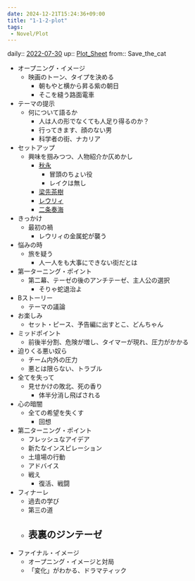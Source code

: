 ```yaml
---
date: 2024-12-21T15:24:36+09:00
title: "1-1-2-plot"
tags:
 - Novel/Plot
---
```


daily:: [2022-07-30](Daily_Note/2022-07-30.md)
up:: [Plot_Sheet](../../../Bar/Novel/Sheet/Plot_Sheet.md)
from:: Save_the_cat

- オープニング・イメージ
	- 映画のトーン、タイプを決める
		- 朝もやと横から昇る紫の朝日
		- そこを縫う路面電車
- テーマの提示
	- 何について語るか
		- 人は人の形でなくても人足り得るのか？
		- 行ってきます、顔のない男
		- 科学者の街、ナカリア
- セットアップ
	- 興味を掴みつつ、人物紹介か仄めかし
		- [秋永](../../../Bar/Novel/Nacaria/Akinaga.md)
			- 冒頭のちょい役
			- レイクは無し
		- [梁先茶樹](../../../Bar/Novel/Nacaria/Saki_Yanasaki.md)
		- [レウリィ](../../../Bar/Novel/Nacaria/Riitsu_Reuke.md)
		- [二条奏海](../../../Bar/Novel/Nacaria/Kanami_Nijo.md)
- きっかけ
	- 最初の禍
		- レウリィの金属蛇が襲う
- 悩みの時
	- 旅を疑う
		- 人一人をも大事にできない街だとは
- 第一ターニング・ポイント
	- 第二幕、テーゼの後のアンチテーゼ、主人公の選択
		- そりゃ蛇退治よ
- Bストーリー
	- テーマの議論
- お楽しみ
	- セット・ピース、予告編に出すとこ、どんちゃん
- ミッドポイント
	- 前後半分割、危険が増し、タイマーが現れ、圧力がかかる
- 迫りくる悪い奴ら
	- チーム内外の圧力
	- 悪とは限らない、トラブル
- 全てを失って
	- 見せかけの敗北、死の香り
		- 体半分消し飛ばされる
- 心の暗闇
	- 全ての希望を失くす
		- 回想
- 第二ターニング・ポイント
	- フレッシュなアイデア
	- 新たなインスピレーション
	- 土壇場の行動
	- アドバイス
	- 戦え
		- 復活、戦闘
- フィナーレ
	- 過去の学び
	- 第三の道
	- 表裏のジンテーゼ
		-
- ファイナル・イメージ
	- オープニング・イメージと対局
	- 「変化」がわかる、ドラマティック
